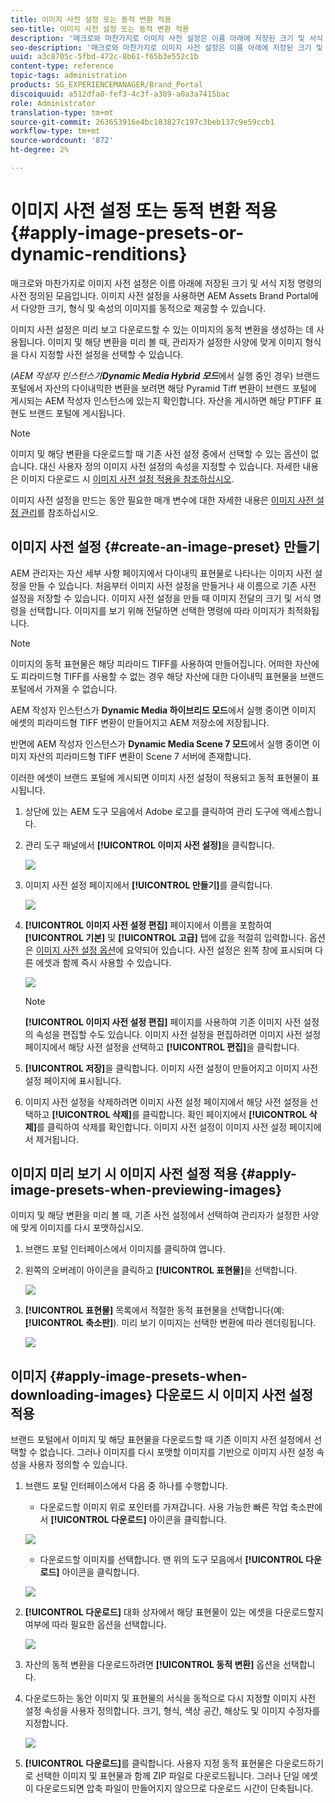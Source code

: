 ```yaml
---
title: 이미지 사전 설정 또는 동적 변환 적용
seo-title: 이미지 사전 설정 또는 동적 변환 적용
description: '매크로와 마찬가지로 이미지 사전 설정은 이름 아래에 저장된 크기 및 서식 지정 명령의 사전 정의된 모음입니다. 이미지 사전 설정을 사용하면 AEM Assets Brand Portal에서 다양한 크기, 형식 및 속성의 이미지를 동적으로 제공할 수 있습니다. '
seo-description: '매크로와 마찬가지로 이미지 사전 설정은 이름 아래에 저장된 크기 및 서식 지정 명령의 사전 정의된 모음입니다. 이미지 사전 설정을 사용하면 AEM Assets Brand Portal에서 다양한 크기, 형식 및 속성의 이미지를 동적으로 제공할 수 있습니다. '
uuid: a3c8705c-5fbd-472c-8b61-f65b3e552c1b
content-type: reference
topic-tags: administration
products: SG_EXPERIENCEMANAGER/Brand_Portal
discoiquuid: a512dfa0-fef3-4c3f-a389-a0a3a7415bac
role: Administrator
translation-type: tm+mt
source-git-commit: 263653916e4bc183827c197c3beb137c9e59ccb1
workflow-type: tm+mt
source-wordcount: '872'
ht-degree: 2%

---
```



# 이미지 사전 설정 또는 동적 변환 적용 {#apply-image-presets-or-dynamic-renditions}

매크로와 마찬가지로 이미지 사전 설정은 이름 아래에 저장된 크기 및 서식 지정 명령의 사전 정의된 모음입니다. 이미지 사전 설정을 사용하면 AEM Assets Brand Portal에서 다양한 크기, 형식 및 속성의 이미지를 동적으로 제공할 수 있습니다.

이미지 사전 설정은 미리 보고 다운로드할 수 있는 이미지의 동적 변환을 생성하는 데 사용됩니다. 이미지 및 해당 변환을 미리 볼 때, 관리자가 설정한 사양에 맞게 이미지 형식을 다시 지정할 사전 설정을 선택할 수 있습니다.

(*AEM 작성자 인스턴스가&#x200B;**Dynamic Media Hybrid 모드***에서 실행 중인 경우) 브랜드 포털에서 자산의 다이내믹한 변환을 보려면 해당 Pyramid Tiff 변환이 브랜드 포털에 게시되는 AEM 작성자 인스턴스에 있는지 확인합니다. 자산을 게시하면 해당 PTIFF 표현도 브랜드 포털에 게시됩니다.

>[!NOTE]
>
>이미지 및 해당 변환을 다운로드할 때 기존 사전 설정 중에서 선택할 수 있는 옵션이 없습니다. 대신 사용자 정의 이미지 사전 설정의 속성을 지정할 수 있습니다. 자세한 내용은 이미지 다운로드 시 [이미지 사전 설정 적용을 참조하십시오](../using/brand-portal-image-presets.md#main-pars-text-1403412644).


이미지 사전 설정을 만드는 동안 필요한 매개 변수에 대한 자세한 내용은 [이미지 사전 설정 관리](https://docs.adobe.com/docs/en/AEM/6-0/administer/integration/dynamic-media/image-presets.html)를 참조하십시오.

## 이미지 사전 설정 {#create-an-image-preset} 만들기

AEM 관리자는 자산 세부 사항 페이지에서 다이내믹 표현물로 나타나는 이미지 사전 설정을 만들 수 있습니다. 처음부터 이미지 사전 설정을 만들거나 새 이름으로 기존 사전 설정을 저장할 수 있습니다. 이미지 사전 설정을 만들 때 이미지 전달의 크기 및 서식 명령을 선택합니다. 이미지를 보기 위해 전달하면 선택한 명령에 따라 이미지가 최적화됩니다.

>[!NOTE]
>
>이미지의 동적 표현물은 해당 피라미드 TIFF를 사용하여 만들어집니다. 어떠한 자산에도 피라미드형 TIFF를 사용할 수 없는 경우 해당 자산에 대한 다이내믹 표현물을 브랜드 포털에서 가져올 수 없습니다.
>
>AEM 작성자 인스턴스가 **Dynamic Media 하이브리드 모드**&#x200B;에서 실행 중이면 이미지 에셋의 피라미드형 TIFF 변환이 만들어지고 AEM 저장소에 저장됩니다.
>
>반면에 AEM 작성자 인스턴스가 **Dynamic Media Scene 7 모드**&#x200B;에서 실행 중이면 이미지 자산의 피라미드형 TIFF 변환이 Scene 7 서버에 존재합니다.
>
>이러한 에셋이 브랜드 포털에 게시되면 이미지 사전 설정이 적용되고 동적 표현물이 표시됩니다.


1. 상단에 있는 AEM 도구 모음에서 Adobe 로고를 클릭하여 관리 도구에 액세스합니다.

1. 관리 도구 패널에서 **[!UICONTROL 이미지 사전 설정]**&#x200B;을 클릭합니다.

   ![](assets/admin-tools-panel-4.png)

1. 이미지 사전 설정 페이지에서 **[!UICONTROL 만들기]**&#x200B;를 클릭합니다.

   ![](assets/image_preset_homepage.png)

1. **[!UICONTROL 이미지 사전 설정 편집]** 페이지에서 이름을 포함하여 **[!UICONTROL 기본]** 및 **[!UICONTROL 고급]** 탭에 값을 적절히 입력합니다. 옵션은 [이미지 사전 설정 옵션](https://docs.adobe.com/docs/en/AEM/6-0/administer/integration/dynamic-media/image-presets.html#Image%20preset%20options)에 요약되어 있습니다. 사전 설정은 왼쪽 창에 표시되며 다른 에셋과 함께 즉시 사용할 수 있습니다.

   ![](assets/image_preset_create.png)

   >[!NOTE]
   >
   >**[!UICONTROL 이미지 사전 설정 편집]** 페이지를 사용하여 기존 이미지 사전 설정의 속성을 편집할 수도 있습니다. 이미지 사전 설정을 편집하려면 이미지 사전 설정 페이지에서 해당 사전 설정을 선택하고 **[!UICONTROL 편집]**&#x200B;을 클릭합니다.

1. **[!UICONTROL 저장]**&#x200B;을 클릭합니다. 이미지 사전 설정이 만들어지고 이미지 사전 설정 페이지에 표시됩니다.
1. 이미지 사전 설정을 삭제하려면 이미지 사전 설정 페이지에서 해당 사전 설정을 선택하고 **[!UICONTROL 삭제]**&#x200B;를 클릭합니다. 확인 페이지에서 **[!UICONTROL 삭제]**&#x200B;를 클릭하여 삭제를 확인합니다. 이미지 사전 설정이 이미지 사전 설정 페이지에서 제거됩니다.

## 이미지 미리 보기 시 이미지 사전 설정 적용 {#apply-image-presets-when-previewing-images}

이미지 및 해당 변환을 미리 볼 때, 기존 사전 설정에서 선택하여 관리자가 설정한 사양에 맞게 이미지를 다시 포맷하십시오.

1. 브랜드 포털 인터페이스에서 이미지를 클릭하여 엽니다.
1. 왼쪽의 오버레이 아이콘을 클릭하고 **[!UICONTROL 표현물]**&#x200B;을 선택합니다.

   ![](assets/image-preset-previewrenditions.png)

1. **[!UICONTROL 표현물]** 목록에서 적절한 동적 표현물을 선택합니다(예: **[!UICONTROL 축소판]**). 미리 보기 이미지는 선택한 변환에 따라 렌더링됩니다.

   ![](assets/image-preset-previewrenditionthumbnail.png)

## 이미지 {#apply-image-presets-when-downloading-images} 다운로드 시 이미지 사전 설정 적용

브랜드 포털에서 이미지 및 해당 표현물을 다운로드할 때 기존 이미지 사전 설정에서 선택할 수 없습니다. 그러나 이미지를 다시 포맷할 이미지를 기반으로 이미지 사전 설정 속성을 사용자 정의할 수 있습니다.

1. 브랜드 포털 인터페이스에서 다음 중 하나를 수행합니다.

   * 다운로드할 이미지 위로 포인터를 가져갑니다. 사용 가능한 빠른 작업 축소판에서 **[!UICONTROL 다운로드]** 아이콘을 클릭합니다.

   ![](assets/downloadsingleasset.png)

   * 다운로드할 이미지를 선택합니다. 맨 위의 도구 모음에서 **[!UICONTROL 다운로드]** 아이콘을 클릭합니다.

   ![](assets/downloadassets.png)

1. **[!UICONTROL 다운로드]** 대화 상자에서 해당 표현물이 있는 에셋을 다운로드할지 여부에 따라 필요한 옵션을 선택합니다.

   ![](assets/donload-assets-dialog.png)

1. 자산의 동적 변환을 다운로드하려면 **[!UICONTROL 동적 변환]** 옵션을 선택합니다.
1. 다운로드하는 동안 이미지 및 표현물의 서식을 동적으로 다시 지정할 이미지 사전 설정 속성을 사용자 정의합니다. 크기, 형식, 색상 공간, 해상도 및 이미지 수정자를 지정합니다.

   ![](assets/dynamicrenditions.png)

1. **[!UICONTROL 다운로드]**&#x200B;를 클릭합니다. 사용자 지정 동적 표현물은 다운로드하기로 선택한 이미지 및 표현물과 함께 ZIP 파일로 다운로드됩니다. 그러나 단일 에셋이 다운로드되면 압축 파일이 만들어지지 않으므로 다운로드 시간이 단축됩니다.
